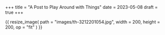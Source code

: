 +++
title = "A Post to Play Around with Things"
date = 2023-05-08
draft = true
+++

{{ resize_image( path = "images/th-3212201054.jpg", width = 200, height = 200, op = "fit" ) }}
